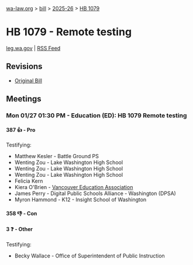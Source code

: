 [wa-law.org](/) > [bill](/bill/) > [2025-26](/bill/2025-26/) > [HB 1079](/bill/2025-26/hb/1079/)

# HB 1079 - Remote testing
[leg.wa.gov](https://app.leg.wa.gov/billsummary?BillNumber=1079&Year=2025&Initiative=false) | [RSS Feed](./rss.xml)

## Revisions
* [Original Bill](1/)

## Meetings
### Mon 01/27 01:30 PM - Education (ED): HB 1079 Remote testing
#### 387 👍 - Pro
Testifying:
* Matthew Kesler - Battle Ground PS
* Wenting Zou - Lake Washington High School
* Wenting Zou - Lake Washington High School
* Wenting Zou - Lake Washington High School
* Felicia Kern
* Kiera O'Brien - [Vancouver Education Association](/org/vancouver_education_association/)
* James Perry - Digital Public Schools Alliance - Washington (DPSA)
* Myron Hammond - K12 - Insight School of Washington

#### 358 👎 - Con

#### 3 ❓ - Other
Testifying:
* Becky Wallace - Office of Superintendent of Public Instruction
